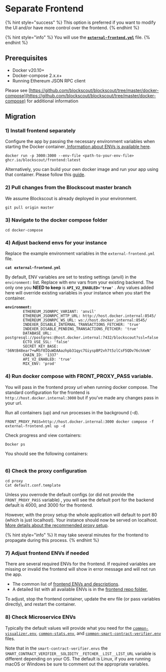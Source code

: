 # Separate Frontend

{% hint style="success" %}
This option is preferred if you want to modify the UI and/or have more control over the frontend.
{% endhint %}

{% hint style="info" %}
You will use the [**`external-frontend.yml`**](https://github.com/blockscout/blockscout/blob/master/docker-compose/external-frontend.yml) file.
{% endhint %}

## Prerequisites

* Docker v20.10+
* Docker-compose 2.x.x+
* Running Ethereum JSON RPC client

Please see [https://github.com/blockscout/blockscout/tree/master/docker-compose](https://github.com/blockscout/blockscout/tree/master/docker-compose) for additional information

## Migration

### 1) Install frontend separately

Configure the app by passing the necessary environment variables when starting the Docker container.[ Information about ENVs is available here](../../env-variables/frontend-common-envs/).

```
docker run -p 3000:3000 --env-file <path-to-your-env-file> ghcr.io/blockscout/frontend:latest
```

Alternatively, you can build your own docker image and run your app using that container. Please follow this [guide](https://github.com/blockscout/frontend/blob/main/docs/CUSTOM\_BUILD.md).

### 2) Pull changes from the Blockscout master branch

We assume Blockscout is already deployed in your environment.

```
git pull origin master
```

### 3) Navigate to the docker compose folder

```
cd docker-compose
```

### 4) Adjust backend envs for your instance

Replace the example environment variables in the `external-frontend.yml` file.

<pre><code><strong>cat external-frontend.yml
</strong></code></pre>

By default, ENV variables are set to testing settings (anvil) in the `environment:` list. Replace with env vars from your existing backend. The only one you **NEED to keep** is **`API_V2_ENABLED='true'`** . Any values added here will override existing variables in your instance when you start the container.

<pre data-full-width="true"><code><strong>environment:
</strong>        ETHEREUM_JSONRPC_VARIANT: 'anvil'
        ETHEREUM_JSONRPC_HTTP_URL: http://host.docker.internal:8545/
        ETHEREUM_JSONRPC_WS_URL: ws://host.docker.internal:8545/
        INDEXER_DISABLE_INTERNAL_TRANSACTIONS_FETCHER: 'true'
        INDEXER_DISABLE_PENDING_TRANSACTIONS_FETCHER: 'true'
        DATABASE_URL: postgresql://postgres:@host.docker.internal:7432/blockscout?ssl=false
        ECTO_USE_SSL: 'false'
        SECRET_KEY_BASE: '56NtB48ear7+wMSf0IQuWDAAazhpb31qyc7GiyspBP2vh7t5zlCsF5QDv76chXeN'
        CHAIN_ID: '1337'
        API_V2_ENABLED: 'true'
        MIX_ENV: 'prod'
</code></pre>

### 4) Run docker compose with FRONT\_PROXY\_PASS variable.

You will pass in the frontend proxy url when running docker compose. The standard configuration for the frontend is `http://host.docker.internal:3000` but if you've made any changes pass in your url.

Run all containers (up) and run processes in the background (-d).

```
FRONT_PROXY_PASS=http://host.docker.internal:3000 docker compose -f external-frontend.yml up -d
```

Check progress and view containers:

```
Docker ps
```

You should see the following containers:

<figure><img src="../../../.gitbook/assets/docker-containers.png" alt=""><figcaption></figcaption></figure>

### 6) Check the proxy configuration

```
cd proxy
Cat default.conf.template
```

Unless you overrode the default configs (or did not provide the `FRONT_PROXY_PASS` variable) , you will see the default port for the backend default is 4000, and 3000 for the frontend.

However, with the proxy setup the whole application will default to port 80 (which is just localhost). Your instance should now be served on localhost. [More details about the recommended proxy setup](proxy-setup.md).

{% hint style="info" %}
It may take several minutes for the frontend to propagate during this process.
{% endhint %}

### 7) Adjust frontend ENVs if needed

There are several required ENVs for the frontend. If required variables are missing or invalid the frontend will show in error message and will not run the app.

* The common list of [frontend ENVs and descriptions](../../env-variables/frontend-common-envs/).
* A detailed list with all available ENVs is in the [frontend repo folder.](https://github.com/blockscout/frontend/blob/main/docs/ENVS.md)

To adjust, stop the frontend container, update the env file (or pass variables directly), and restart the container.

### 8) Check Microservice ENVs

Typically the default values will provide what you need for the [`common-visualizer.env`](https://github.com/blockscout/blockscout/blob/master/docker-compose/envs/common-visualizer.env), [`common-stats.env`](https://github.com/blockscout/blockscout/blob/master/docker-compose/envs/common-stats.env), and [`common-smart-contract-verifier.env`](https://github.com/blockscout/blockscout/blob/master/docker-compose/envs/common-smart-contract-verifier.env) files.

Note that in the `smart-contract-verifier.envs` the `SMART_CONTRACT_VERIFIER__SOLIDITY__FETCHER__LIST__LIST_URL` variable is different depending on your OS. The default is Linux, if you are running macOS or Windows be sure to comment out the appropriate variables.
